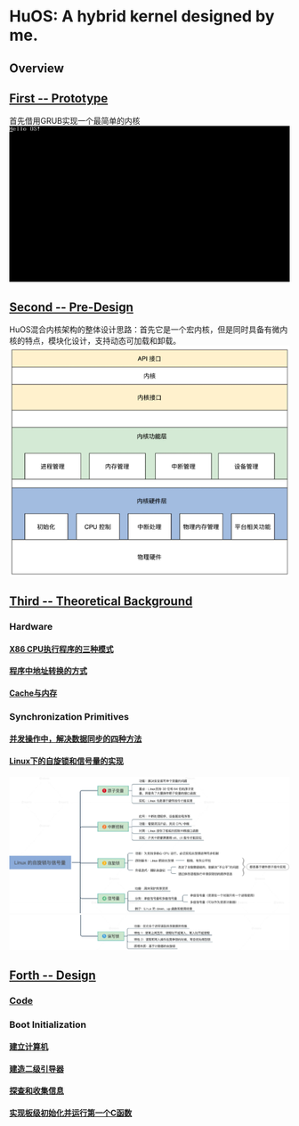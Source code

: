 # HuOS: A hybrid kernel designed by me.
## Overview
## [First -- Prototype](./week1/README.md)  
首先借用GRUB实现一个最简单的内核  
![结果2](./week1/images/res2.png)

## [Second -- Pre-Design](./week2/README.md)
HuOS混合内核架构的整体设计思路：首先它是一个宏内核，但是同时具备有微内核的特点，模块化设计，支持动态可加载和卸载。    
![HuOS](./images/HuOS.png)  

## [Third -- Theoretical Background](./week3/README.md)
### Hardware  
#### [X86 CPU执行程序的三种模式](./week3/x86_mode/README.md)  
#### [程序中地址转换的方式](./week3/address_transfer/README.md)  
#### [Cache与内存](./week3/cache%26mem/README.md)
### Synchronization Primitives
#### [并发操作中，解决数据同步的四种方法](./week3/Data_Synchronization/README.md)
#### [Linux下的自旋锁和信号量的实现](./week3/Data_Synchronization/README.md)
![lock1](./images/lock1.png)
![lock2](./images/lock2.png)

## [Forth -- Design](./week4/README.md)
### [Code](./week4/HuOS3.0/)
### Boot Initialization
#### [建立计算机](./week4/Build_Com/README.md)
#### [建造二级引导器](./week4/Build_sec_bootstrap/README.md)
#### [探查和收集信息](./week4/Get_Info/README.md)
#### [实现板级初始化并运行第一个C函数](./week4/init_run_c_code/README.md)
